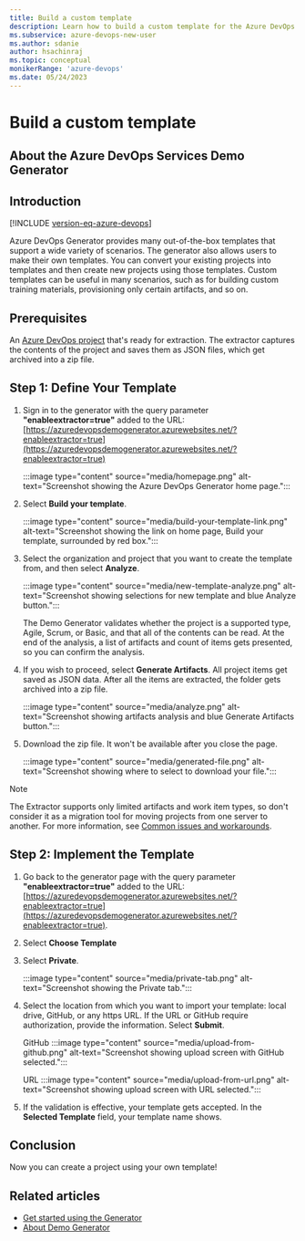 ```yaml
---
title: Build a custom template
description: Learn how to build a custom template for the Azure DevOps Demo Generator.
ms.subservice: azure-devops-new-user
ms.author: sdanie
author: hsachinraj
ms.topic: conceptual
monikerRange: 'azure-devops'
ms.date: 05/24/2023
---
```


# Build a custom template

## About the Azure DevOps Services Demo Generator

## Introduction

[!INCLUDE [version-eq-azure-devops](../includes/version-eq-azure-devops.md)]

Azure DevOps Generator provides many out-of-the-box templates that support a wide variety of scenarios. The generator also allows users to make their own templates. You can convert your existing projects into templates and then create new projects using those templates. Custom templates can be useful in many scenarios, such as for building custom training materials, provisioning only certain artifacts, and so on.

## Prerequisites

An [Azure DevOps project](../organizations/projects/create-project.md) that's ready for extraction. The extractor captures the contents of the project and saves them as JSON files, which get archived into a zip file.

## Step 1: Define Your Template

1. Sign in to the generator with the query parameter **"enableextractor=true"** added to the URL: [https://azuredevopsdemogenerator.azurewebsites.net/?enableextractor=true](https://azuredevopsdemogenerator.azurewebsites.net/?enableextractor=true)

   :::image type="content" source="media/homepage.png" alt-text="Screenshot showing the Azure DevOps Generator home page.":::

2. Select **Build your template**.

   :::image type="content" source="media/build-your-template-link.png" alt-text="Screenshot showing the link on home page, Build your template, surrounded by red box.":::

3. Select the organization and project that you want to create the template from, and then select **Analyze**.

   :::image type="content" source="media/new-template-analyze.png" alt-text="Screenshot showing selections for new template and blue Analyze button.":::

   The Demo Generator validates whether the project is a supported type, Agile, Scrum, or Basic, and that all of the contents can be read. At the end of the analysis, a list of artifacts and count of items gets presented, so you can confirm the analysis.

4. If you wish to proceed, select **Generate Artifacts**. All project items get saved as JSON data. After all the items are extracted, the folder gets archived into a zip file.

   :::image type="content" source="media/analyze.png" alt-text="Screenshot showing artifacts analysis and blue Generate Artifacts button.":::

5. Download the zip file. It won't be available after you close the page.

   :::image type="content" source="media/generated-file.png" alt-text="Screenshot showing where to select to download your file.":::

> [!NOTE]
> The Extractor supports only limited artifacts and work item types, so don't consider it as a migration tool for moving projects from one server to another. For more information, see [Common issues and workarounds](use-demo-generator-v2.md).

## Step 2: Implement the Template

1. Go back to the generator page with the query parameter **"enableextractor=true"** added to the URL: [https://azuredevopsdemogenerator.azurewebsites.net/?enableextractor=true](https://azuredevopsdemogenerator.azurewebsites.net/?enableextractor=true).

2. Select **Choose Template**

3. Select **Private**.

   :::image type="content" source="media/private-tab.png" alt-text="Screenshot showing the Private tab.":::

4. Select the location from which you want to import your template: local drive, GitHub, or any https URL. If the URL or GitHub require authorization, provide the information. Select **Submit**.

   GitHub
   :::image type="content" source="media/upload-from-github.png" alt-text="Screenshot showing upload screen with GitHub selected.":::

   URL
   :::image type="content" source="media/upload-from-url.png" alt-text="Screenshot showing upload screen with URL selected.":::

5. If the validation is effective, your template gets accepted. In the **Selected Template** field, your template name shows.

## Conclusion

Now you can create a project using your own template!

## Related articles

- [Get started using the Generator](use-demo-generator-v2.md)
- [About Demo Generator](index.md)
